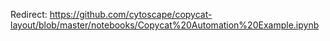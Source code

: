 Redirect: https://github.com/cytoscape/copycat-layout/blob/master/notebooks/Copycat%20Automation%20Example.ipynb
